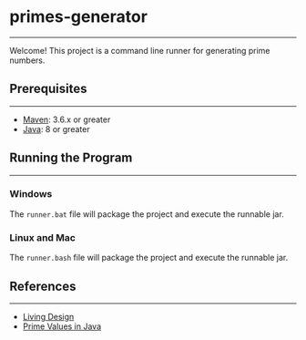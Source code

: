 # primes-generator

---

Welcome! This project is a command line runner for generating prime numbers.

## Prerequisites

---

* [Maven](https://maven.apache.org/download.cgi): 3.6.x or greater
* [Java](https://www.oracle.com/java/technologies/javase/javase8u211-later-archive-downloads.html): 8 or greater

## Running the Program

---

### Windows

The `runner.bat` file will package the project and execute the runnable jar.

### Linux and Mac

The `runner.bash` file will package the project and execute the runnable jar.

## References

---

* [Living Design](https://github.com/PottedBear/primes-generator/blob/main/docs/living-design.md)
* [Prime Values in Java](https://www.baeldung.com/java-generate-prime-numbers)